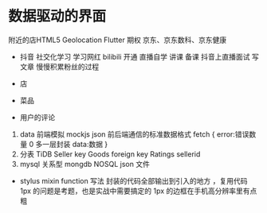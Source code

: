 # 数据驱动的界面
附近的店HTML5 Geolocation  Flutter
期权
京东、京东数科、京东健康
- 抖音
  社交化学习  学习网红
  bilibili 开通   直播自学   讲课   备课
  抖音上直播面试
  写文章
  慢慢积累粉丝的过程

- 店
- 菜品
- 用户的评论

1. data
  前端模拟 mockjs
  json 前后端通信的标准数据格式
  fetch 
  {
    error:错误数量 0 多一层封装
    data:数据
  }
2. 分表
  TiDB
  Seller  key
  Goods  foreign key
  Ratings  sellerid
3. mysql 关系型
   mongdb  NOSQL  json  文件
- stylus mixin
  function  写法
  封装的代码全部输出到引入的地方 ，复用代码
  1px 的问题是考题，也是实战中需要搞定的
  1px 的边框在手机高分辨率里有点粗

